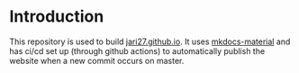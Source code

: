 # Introduction

This repository is used to build [jari27.github.io](https://jari27.github.io/).
It uses [mkdocs-material](https://squidfunk.github.io/mkdocs-material/) and has ci/cd set up (through github actions) to automatically publish the website when a new commit occurs on master.
